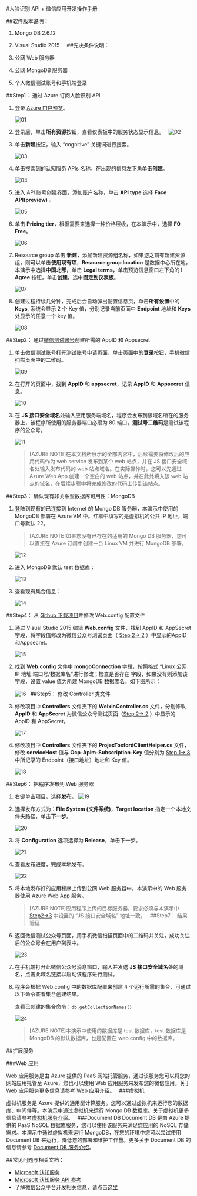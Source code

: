 <properties
	pageTitle="人脸识别API+微信应用开发操作手册"
    description=""
    services=""
    documentationCenter=""
    authors=""
    manager=""
    editor=""
    tags=""/>

<tags ms.service="multiple" ms.date="" wacn.date="09/09/2016" wacn.lang="cn"/>
#人脸识别 API + 微信应用开发操作手册

##软件版本说明：
1. Mongo DB 2.6.12
2. Visual Studio 2015
 
 
##先决条件说明：

1. 公网 Web 服务器
2. 公网 MongoDB 服务器
3. 个人微信测试账号和手机端登录

##Step1： 通过 Azure 订阅人脸识别 API

1. 登录 [Azure 门户预览](https://portal.azure.cn/)。

	![01](./media/azure-cognitive-services-face-api-wechat-app/01.png)
	
2. 登录后，单击**所有资源**按钮，查看仪表板中的服务状态显示信息。
	 
	![02](./media/azure-cognitive-services-face-api-wechat-app/02.png)
	
3. 单击**新建**按钮，输入 “cognitive” 关键词进行搜索。

	![03](./media/azure-cognitive-services-face-api-wechat-app/03.png)
	
4. 单击搜索到的认知服务 APIs 名称，在出现的信息左下角单击**创建**。

	![04](./media/azure-cognitive-services-face-api-wechat-app/04.png)
	
5. 进入 API 账号创建界面，添加账户名称，单击 **API type** 选择 **Face API(preview)** 。

	![05](./media/azure-cognitive-services-face-api-wechat-app/05.png)
	
6. 单击 **Pricing tier**，根据需要来选择一种价格层级，在本演示中，选择 **F0 Free**。

	![06](./media/azure-cognitive-services-face-api-wechat-app/06.png)
	
7. Resource group 单击 **新建**，添加新建资源组名称，如果您之前有新建资源组，则可以单击**使用现有项**，**Resource group location** 是数据中心所在地，本演示中选择**中国北部**，单击 **Legal terms**，单击预览信息窗口左下角的 **I Agree** 按钮，单击**创建**，选中**固定到仪表板**。

	![07](./media/azure-cognitive-services-face-api-wechat-app/07.png)
	
8. <a name="step1-8"></a>创建过程持续几分钟，完成后会自动弹出配置信息页，单击**所有设置**中的 **Keys**, 系统会显示 2 个 Key 值，分别记录当前页面中  **Endpoint** 地址和 **Keys** 处显示的任意一个 key 值。

	![08](./media/azure-cognitive-services-face-api-wechat-app/08.png)
	
##Step2： 通过[微信测试账号](http://mp.weixin.qq.com/debug/cgi-bin/sandboxinfo?action=showinfo&t=sandbox/index)创建所需的 AppID 和 Appsecret

1. 单击[微信测试账号](http://mp.weixin.qq.com/debug/cgi-bin/sandboxinfo?action=showinfo&t=sandbox/index)打开测试账号申请页面，单击页面中的**登录**按钮，手机微信扫描页面中的二维码。

	![09](./media/azure-cognitive-services-face-api-wechat-app/09.png)
	
2. <a name="step2-2"></a>在打开的页面中，找到 **AppID** 和 **appsecret**，记录 **AppID** 和 **Appsecret** 信息。

	![10](./media/azure-cognitive-services-face-api-wechat-app/10.png)
	 
3. <a name="step2-3"></a>在 **JS 接口安全域名**处输入应用服务端域名，程序会发布到该域名所在的服务器上，该程序所使用的服务器端口必须为 80 端口，**测试号二维码**是测试该程序的公众号。

	![11](./media/azure-cognitive-services-face-api-wechat-app/11.png)
	
	>[AZURE.NOTE]在本文档所展示的全部内容中，后续需要将修改后的应用代码作为 web service 发布到某个 web 站点，并在 JS 接口安全域名处输入发布代码的 web 站点域名。在实际操作时，您可以先通过 Azure Web App 创建一个空白的 web 站点，并在此处填入该 web 站点的域名，在后续步骤中将完成修改的代码上传到该站点。
	
##Step3： 确认现有非关系型数据库可用性：MongoDB

1. 登陆到现有的已连接到 Internet 的 Mongo DB 服务器，本演示中使用的 MongoDB 部署在 Azure VM 中。红框中填写的是虚拟机的公共 IP 地址，端口号默认 22。

	>[AZURE.NOTE]如果您没有已存在的适用的 Mongo DB 服务器，您可以直接在 Azure 订阅中创建一台 Linux VM 并进行 MongoDB 部署。

	![12](./media/azure-cognitive-services-face-api-wechat-app/12.png)
	
2. 进入 MongoDB 默认 test 数据库：

	![13](./media/azure-cognitive-services-face-api-wechat-app/13.png)
	
3. 查看现有集合信息：

	![14](./media/azure-cognitive-services-face-api-wechat-app/14.png)
	

##Step4： 从 [Github 下载项目](https://github.com/WaitSun/Cognitive)并修改 Web.config 配置文件

1. 通过 Visual Studio 2015 编辑 **Web.config** 文件，找到 AppID 和 AppSecret 字段，将字段值修改为微信公众号测试页面（ [Step 2-> 2](#step2-2) ）中显示的AppID和Appsecret。

	![15](./media/azure-cognitive-services-face-api-wechat-app/15.png)
	
2. 找到 **Web.config** 文件中 **mongoConnection** 字段，按照格式 “Linux 公网 IP 地址:端口号/数据库名”进行修改；检查是否存在 **<add key=”mongoDb”>** 字段，如果没有则添加该字段，设置 value 值为所建 MongoDB 数据库名。如下图所示：

	![16](./media/azure-cognitive-services-face-api-wechat-app/16.png)
	 
##Step5： 修改 Controller 类文件

1. 修改项目中 **Controllers** 文件夹下的 **WeixinController.cs** 文件，分别修改 **AppID** 和 **AppSecret** 为微信公众号测试页面（[Step 2-> 2](#step2-2) ）中显示的 AppID 和 AppSecret。

	![17](./media/azure-cognitive-services-face-api-wechat-app/17.png)
    
	
2. 修改项目中 **Controllers** 文件夹下的 **ProjecToxfordClientHelper.cs** 文件，修改 **serviceHost** 值与 **Ocp-Apim-Subscription-Key** 值分别为  [Step 1-> 8](#step1-8) 中所记录的 Endpoint（接口地址）地址和 Key 值。

	![18](./media/azure-cognitive-services-face-api-wechat-app/18.png)
	
##Step6： 把程序发布到 Web 服务器

1. 右键单击项目，选择**发布**。
	![19](./media/azure-cognitive-services-face-api-wechat-app/19.png)
	
2. 选择发布方式为：**File System (文件系统)**，**Target location** 指定一个本地文件夹路径，单击**下一步**。

	![20](./media/azure-cognitive-services-face-api-wechat-app/20.png)
	
3. 将 **Configuration** 选项选择为 **Release**，单击下一步。

	![21](./media/azure-cognitive-services-face-api-wechat-app/21.png)
	
4. 查看发布进度，完成本地发布。

	![22](./media/azure-cognitive-services-face-api-wechat-app/22.png)
	 
5. 将本地发布好的应用程序上传到公网 Web 服务器中，本演示中的 Web 服务器使用 Azure Web App 服务。

	>[AZURE.NOTE]应用程序上传的目标服务器，要求必须与本演示中 [Step2->3](#step2-3) 中设置的 “JS 接口安全域名” 地址一致。
	 
##Step7： 结果验证

1. 返回微信测试公众号页面，用手机微信扫描页面中的二维码并关注，成功关注后的公众号会在用户列表中。

	![23](./media/azure-cognitive-services-face-api-wechat-app/23.png)
	
2. 在手机端打开此微信公众号消息窗口，输入并发送 **JS 接口安全域名**处的域名，点击此域名链接以启动该程序进行测试。

3. 程序会根据 Web.config 中的数据库配置来创建 4 个运行所需的集合，可通过以下命令查看集合创建结果。
	
	查看已创建的集合命令：`db.getCollectionNames()`
	
	![24](./media/azure-cognitive-services-face-api-wechat-app/24.png)	

	>[AZURE.NOTE]本演示中使用的数据库是 test 数据库，test 数据库是 MongoDB 的默认数据库，也是配置在 web.config 中的数据库。

##扩展服务

###Web 应用
	
Web 应用服务是由 Azure 提供的 PaaS 网站托管服务，通过该服务您可以将您的网站应用托管至 Azure，您也可以使用 Web 应用服务来发布您的微信应用。关于 Web 应用服务更多信息请参考 [Web 应用介绍](/home/features/web-site/)。
 
###虚拟机

虚拟机服务是 Azure 提供的通用型计算服务。您可以通过虚拟机来运行您的数据库、中间件等。本演示中通过虚拟机来运行 Mongo DB 数据库。关于虚拟机更多信息请参考[虚拟机服务介绍](/home/features/virtual-machines/)。
 
###Document DB
Document DB 是由 Azure 提供的 PaaS NoSQL 数据库服务，您可以使用该服务来满足您应用的 NoSQL 存储需求。本演示中通过虚拟机来运行 MongoDB，在您的环境中您可以尝试使用 Document DB 来运行，降低您的部署和维护工作量。更多关于 Document DB 的信息请参考 [Document DB 服务介绍](/home/features/documentdb/)。

##常见问题与相关文档：

- [Microsoft 认知服务](https://www.azure.cn/cognitive-services/zh-cn/face-api)
- [Microsoft 认知服务 API 参考](https://dev.cognitive.azure.cn/docs/services/563879b61984550e40cbbe8d/)
- 了解微信公众平台开发相关信息，请点击[这里](https://mp.weixin.qq.com/wiki/home/index.html)

 
 

